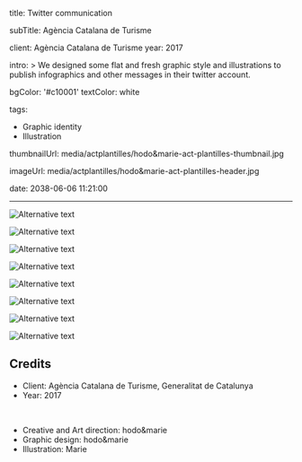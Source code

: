 title: Twitter communication

subTitle: Agència Catalana de Turisme

client: Agència Catalana de Turisme
year: 2017

intro: >
  We designed some flat and fresh graphic style and illustrations to publish infographics and other messages in their twitter account.

bgColor: '#c10001'
textColor: white

tags:
  - Graphic identity
  - Illustration

thumbnailUrl: media/actplantilles/hodo&marie-act-plantilles-thumbnail.jpg

imageUrl: media/actplantilles/hodo&marie-act-plantilles-header.jpg

date: 2038-06-06 11:21:00



---

<div class="gallery gallery-2">

![Alternative text](/demo/media/actplantilles/hodo&marie-act-plantilles-0.png)

![Alternative text](/demo/media/actplantilles/hodo&marie-act-plantilles-1.png)
</div>

<div class="gallery gallery-2">

![Alternative text](/demo/media/actplantilles/hodo&marie-act-plantilles-2.png)

![Alternative text](/demo/media/actplantilles/hodo&marie-act-plantilles-3.png)
</div>

<div class="gallery gallery-2">

![Alternative text](/demo/media/actplantilles/hodo&marie-act-plantilles-4.png)

![Alternative text](/demo/media/actplantilles/hodo&marie-act-plantilles-5.png)
</div>

<div class="gallery gallery-2">

![Alternative text](/demo/media/actplantilles/hodo&marie-act-plantilles-6.png)

![Alternative text](/demo/media/actplantilles/hodo&marie-act-plantilles-7.png)
</div>

## Credits

* Client: Agència Catalana de Turisme, Generalitat de Catalunya 
* Year: 2017

<br>

* Creative and Art direction: hodo&marie
* Graphic design: hodo&marie
* Illustration: Marie
